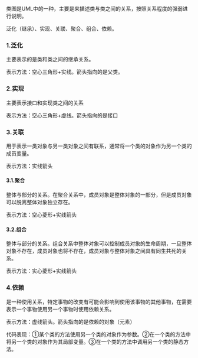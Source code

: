 类图是UML中的一种，主要是来描述类与类之间的关系，按照关系程度的强弱进行说明。

泛化（继承）、实现、关联、聚合、组合、依赖。

### 1.泛化

主要表示的是类和类之间的继承关系。

表示方法：空心三角形+实线。箭头指向的是父类。

### 2.实现

主要表示接口和实现类之间的关系

表示方法：空心三角形+虚线。箭头指向的是接口

### 3.关联

用于表示一类对象与另一类对象之间有联系，通常将一个类的对象作为另一个类的成员变量。

表示方法：实线箭头

#### 3.1.聚合

整体与部分的关系。在聚合关系中，成员对象是整体对象的一部分，但是成员对象可以脱离整体对象独立存在。

表示方法：空心菱形+实线箭头

#### 3.2.组合

整体与部分的关系。组合关系中整体对象可以控制成员对象的生命周期，一旦整体对象不存在，成员对象也将不存在，成员对象与整体对象之间具有同生共死的关系。

表示方法：实心菱形+实线箭头

### 4.依赖

是一种使用关系，特定事物的改变有可能会影响到使用该事物的其他事物，在需要表示一个事物使用另一个事物时使用依赖关系。

表示方法：虚线箭头。箭头指向的是依赖的对象（元素）

代码表现：①某个类的方法使用另一个类的对象作为参数。②在一个类的方法中将另一个类的对象作为其局部变量。③在一个类的方法中调用另一个类的静态方法。






